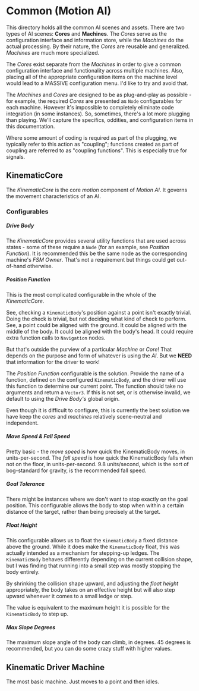 # Common (Motion AI)
This directory holds all the common AI scenes and assets. There are two types of AI scenes: **Cores** and **Machines**. The *Cores* serve as the configuration interface and information store, while the *Machines* do the actual processing. By their nature, the *Cores* are reusable and generalized. *Machines* are much more specialized.

The *Cores* exist separate from the *Machines* in order to give a common configuration interface and functionality across multiple machines. Also, placing all of the appropriate configuration items on the machine level would lead to a MASSIVE configuration menu. I'd like to try and avoid that.

The *Machines* and *Cores* are designed to be as plug-and-play as possible - for example, the required *Cores* are presented as `Node` configurables for each machine. However it's impossible to completely eliminate code integration (in some instances). So, sometimes, there's a lot more plugging than playing. We'll capture the specifics, oddities, and configuration items in this documentation.

Where some amount of coding is required as part of the plugging, we typically refer to this action as "coupling"; functions created as part of coupling are referred to as "coupling functions". This is especially true for signals.

## KinematicCore
The *KinematicCore* is the core *motion* component of *Motion AI*. It governs the movement characteristics of an AI.

### Configurables
##### Drive Body
The *KinematicCore* provides several utility functions that are used across states - some of these require a `Node` (for an example, see *Position Function*). It is recommended this be the same node as the corresponding machine's *FSM Owner*. That's not a requirement but things could get out-of-hand otherwise.

##### Position Function
This is the most complicated configurable in the whole of the *KinematicCore*.

See, checking a `KinematicBody`'s position against a point isn't exactly trivial. Doing the check is trivial, but not deciding what kind of check to perform. See, a point could be aligned with the ground. It could be aligned with the middle of the body. It could be aligned with the body's head. It could require extra function calls to `Navigation` nodes. 

But that's outside the purview of a particular *Machine* or *Core*! That depends on the purpose and form of whatever is using the *AI*.  But we **NEED** that information for the driver to work! 

The *Position Function* configurable is the solution. Provide the name of a function, defined on the configured `KinematicBody`, and the driver will use this function to determine our current point. The function should take no arguments and return a `Vector3`. If this is not set, or is otherwise invalid, we default to using the *Drive Body's* global origin.

Even though it is difficult to configure, this is currently the best solution we have keep the *cores* and *machines* relatively scene-neutral and independent.

##### Move Speed & Fall Speed
Pretty basic - the *move speed* is how quick the KinematicBody moves, in units-per-second. The *fall speed* is how quick the KinematicBody falls when not on the floor, in units-per-second. 9.8 units/second, which is the sort of bog-standard for gravity, is the recommended fall speed.

##### Goal Tolerance
There might be instances where we don't want to stop exactly on the goal position. This configurable allows the body to stop when within a certain distance of the target, rather than being precisely at the target.

##### Float Height
This configurable allows us to float the `KinematicBody` a fixed distance above the ground. While it does make the `KinematicBody` float, this was actually intended as a mechanism for stepping-up ledges. The `KinematicBody` behaves differently depending on the current collision shape, but I was finding that running into a small step was mostly stopping the body entirely.

By shrinking the collision shape upward, and adjusting the *float height* appropriately, the body takes on an effective height but will also step upward whenever it comes to a small ledge or step.

The value is equivalent to the maximum height it is possible for the `KinematicBody` to step up.

##### Max Slope Degrees
The maximum slope angle of the body can climb, in degrees. 45 degrees is recommended, but you can do some crazy stuff with higher values.

## Kinematic Driver Machine
The most basic machine. Just moves to a point and then idles.